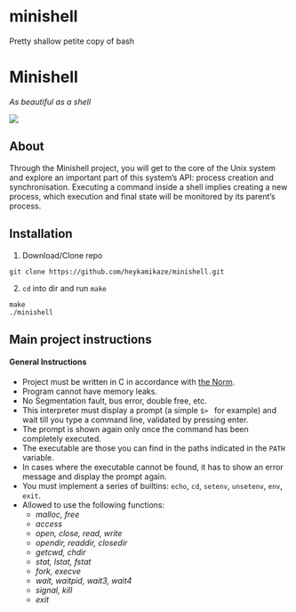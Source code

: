 # minishell
Pretty shallow petite copy of bash
# Minishell

*As beautiful as a shell*

![](minishell.gif)

## About
Through the Minishell project, you will get to the core of the Unix system and explore
an important part of this system’s API: process creation and synchronisation. Executing
a command inside a shell implies creating a new process, which execution and final state
will be monitored by its parent’s process.

## Installation
1. Download/Clone repo
```
git clone https://github.com/heykamikaze/minishell.git
```
2. `cd` into dir and run `make`
```
make
./minishell
```
## Main project instructions
#### General Instructions
- Project must be written in C in accordance with [the Norm](https://github.com/R4meau/minishell/blob/master/norme.en.pdf).
- Program cannot have memory leaks.
- No Segmentation fault, bus error, double free, etc.
- This interpreter must display a prompt (a simple `$> ` for example) and wait till you type a command line, validated by pressing enter.
- The prompt is shown again only once the command has been completely executed.
- The executable are those you can find in the paths indicated in the `PATH` variable.
- In cases where the executable cannot be found, it has to show an error message and
display the prompt again.
- You must implement a series of builtins: `echo`, `cd`, `setenv`, `unsetenv`, `env`, `exit`.
- Allowed to use the following functions:
  - *malloc, free*
  - *access*
  - *open, close, read, write*
  - *opendir, readdir, closedir*
  - *getcwd, chdir*
  - *stat, lstat, fstat*
  - *fork, execve*
  - *wait, waitpid, wait3, wait4*
  - *signal, kill*
  - *exit*
